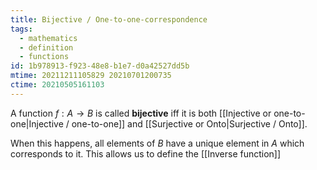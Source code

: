 ```yaml
---
title: Bijective / One-to-one-correspondence
tags:
  - mathematics
  - definition
  - functions
id: 1b978913-f923-48e8-b1e7-d0a42527dd5b
mtime: 20211211105829 20210701200735
ctime: 20210505161103
---
```


A function $f: A \rightarrow B$ is called **bijective** iff it is both [[Injective  or  one-to-one|Injective / one-to-one]] and [[Surjective  or  Onto|Surjective / Onto]].

When this happens, all elements of $B$ have a unique element in $A$ which corresponds to it.
This allows us to define the [[Inverse function]]
